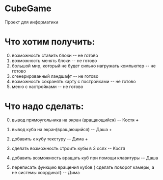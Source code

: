 # CubeGame
Проект для информатики

# Что хотим получить:

0. возможность ставить блоки                                -- не готово
1. возможность менять блоки                                 -- не готово
2. большой мир, который не будет сильно нагружать компьютер -- не готово
3. сгенерированный ландшафт                                 -- не готово
4. возможность сохранять карту с постройками                -- не готово
5. меню с настройками                                       -- не готово


# Что надо сделать:
0. вывод прямоугольника на экран (вращающийся) -- Костя **+**
1. вывод куба на экран(вращающийся) -- Даша +
2. добавить к кубу текстуру -- Дима +

3. сделать возможность строить кубы в 3 осях -- Костя
4. добавить возможность вращать куб при помощи клавитуры -- Даша
5. переписать функцию вращения кубов ( сделать поворот камеры, а не системы координат) -- Дима



